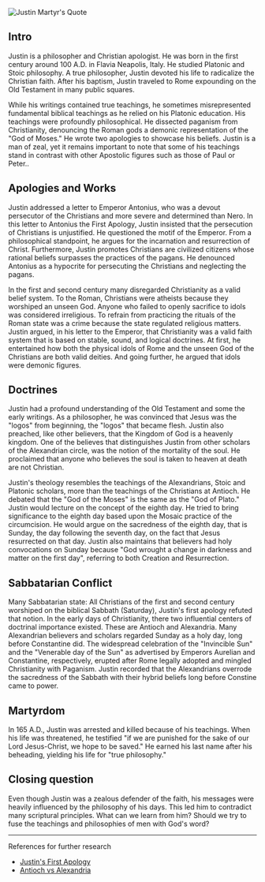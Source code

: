 <!--properties
title=Justin Martyr
id=cf9CU7TtkK
authorKey=wendly
image=https://inquisitionreturns.com/img/justin_martyr.jpg
publish=true
summary=Justin is a philosopher and Christian apologist. He studied Platonic and Stoic philosophy. A true philosopher, Justin devoted his life to the radicalization of the Christian faith. After his baptism, Justin traveled Rome and expound on the Old testament in many public squares.
created=Tue Mar 29 2016 19:23:16 GMT+0300 (EEST)
publishDate=Tue Mar 29 2016 19:23:16 GMT+0300 (EEST)
updated=Mon Mar 06 2017 01:02:16 GMT+0200 (EET)
searches=
-->

![Justin Martyr's Quote](https://inquisitionreturns.com/img/justin_martyr.jpg)
## Intro
Justin is a philosopher and Christian apologist. He was born in the first century around 100 A.D. in Flavia Neapolis, Italy. He studied Platonic and Stoic philosophy. A true philosopher, Justin devoted his life to radicalize the Christian faith. After his baptism, Justin traveled to Rome expounding on the Old Testament in many public squares.

While his writings contained true teachings, he sometimes misrepresented fundamental biblical teachings as he relied on his Platonic education. His teachings were profoundly philosophical. He dissected paganism from Christianity, denouncing the Roman gods a demonic representation of the "God of Moses." He wrote two apologies to showcase his beliefs. Justin is a man of zeal, yet it remains important to note that some of his teachings stand in contrast with other Apostolic figures such as those of Paul or Peter..

## Apologies and Works
Justin addressed a letter to Emperor Antonius, who was a devout persecutor of the Christians and  more severe and determined than Nero. In this letter to Antonius the First Apology, Justin insisted that the persecution of Christians is unjustified. He questioned the motif of the Emperor. From a philosophical standpoint, he argues for the incarnation and resurrection of Christ. Furthermore, Justin promotes Christians are civilized citizens whose rational beliefs surpasses the practices of the pagans. He denounced Antonius as a hypocrite for persecuting the Christians and neglecting the pagans.

In the first and second century many disregarded Christianity as a valid belief system. To the Roman, Christians were atheists because they worshiped an unseen God. Anyone who failed to openly sacrifice to idols was considered irreligious. To refrain from practicing the rituals of the Roman state was a crime because the state regulated religious matters. Justin argued, in his letter to the Emperor, that Christianity was a valid faith system that is based on stable, sound, and logical doctrines. At first, he entertained how both the physical idols of Rome and the unseen God of the Christians are both valid deities. And going further, he argued that idols were demonic figures.

## Doctrines
Justin had a profound understanding of the Old Testament and some the early writings. As a philosopher, he was convinced that Jesus was the "logos" from beginning, the "logos" that became flesh. Justin also preached, like other believers, that the Kingdom of God is a heavenly kingdom. One of the believes that distinguishes Justin from other scholars of the Alexandrian circle, was the notion of the mortality of the soul. He proclaimed that anyone who believes the soul is taken to heaven at death are not Christian.

Justin's theology resembles the teachings of the Alexandrians, Stoic and Platonic scholars, more than the teachings of the Christians at Antioch. He debated that the "God of the Moses" is the same as the "God of Plato." Justin would lecture on the concept of the eighth day. He tried to bring significance to the eighth day based upon the Mosaic practice of the circumcision. He would argue on the sacredness of the eighth day, that is Sunday, the day following the seventh day, on the fact that Jesus resurrected on that day. Justin also maintains that believers had holy convocations on Sunday because "God wrought a change in darkness and matter on the first day", referring to both Creation and Resurrection.

## Sabbatarian Conflict
Many Sabbatarian state: All Christians of the first and second century worshiped on the biblical Sabbath (Saturday), Justin's first apology refuted that notion. In the early days of Christianity, there two influential centers of doctrinal importance existed. These are Antioch and Alexandria. Many Alexandrian believers and scholars regarded Sunday as a holy day, long before Constantine did. The widespread celebration of the "Invincible Sun" and the "Venerable day of the Sun" as advertised by Emperors Aurelian and Constantine, respectively, erupted after Rome legally adopted and mingled Christianity with Paganism. Justin recorded that the Alexandrians overrode the sacredness of the Sabbath with their hybrid beliefs long before Constine came to power.

## Martyrdom
In 165 A.D., Justin was arrested and killed because of his teachings. When his life was threatened, he testified "if we are punished for the sake of our Lord Jesus-Christ, we hope to be saved." He earned his last name after his beheading, yielding his life for "true philosophy."

## Closing question
Even though Justin was a zealous defender of the faith, his messages were heavily influenced by the philosophy of his days. This led him to contradict many scriptural principles. What can we learn from him? Should we try to fuse the teachings and philosophies of men with God's word?

---
References for further research
* [Justin's First Apology](https://www.google.com/#q=first+apology+of+justin+martyr)
* [Antioch vs Alexandria](https://www.google.com/#q=antioch+vs+alexandria)
